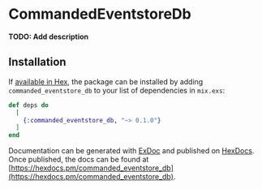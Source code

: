 # CommandedEventstoreDb

**TODO: Add description**

## Installation

If [available in Hex](https://hex.pm/docs/publish), the package can be installed
by adding `commanded_eventstore_db` to your list of dependencies in `mix.exs`:

```elixir
def deps do
  [
    {:commanded_eventstore_db, "~> 0.1.0"}
  ]
end
```

Documentation can be generated with [ExDoc](https://github.com/elixir-lang/ex_doc)
and published on [HexDocs](https://hexdocs.pm). Once published, the docs can
be found at [https://hexdocs.pm/commanded_eventstore_db](https://hexdocs.pm/commanded_eventstore_db).

